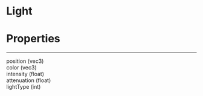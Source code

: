 # Light
# Properties
---

position (vec3)   
color (vec3)   
intensity (float)   
attenuation (float)   
lightType (int)   